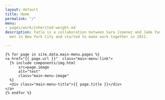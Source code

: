 ```yaml
---
layout: default
title: Home
permalink: "/"
menu:
- pages/work/inherited-weight.md
description: Tatlo is a collaboration between Sara Jimenez and Jade Yumang. The two
  met in New York City and started to make work together in 2012.

---
```

<main id="main-menu">

    {% for page in site.data.main-menu.pages %}
    <a href="{{ page.url }}"  class="main-menu-link">
      {% include components/img.html
          src=page.image
          alt="test"
          class="main-menu-image"
      %}
      <div class="main-menu-title">{{ page.title }}</div>
    </a>
    {% endfor %}


  </main>